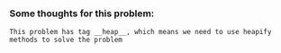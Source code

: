 ### Some thoughts for this problem:
```
This problem has tag __heap__, which means we need to use heapify methods to solve the problem
```
